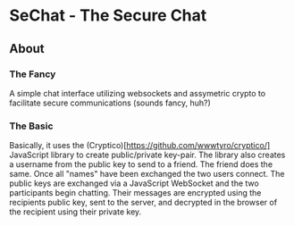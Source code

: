 # SeChat - The Secure Chat

## About

### The Fancy
A simple chat interface utilizing websockets and assymetric crypto to facilitate secure communications (sounds fancy, huh?)

### The Basic
Basically, it uses the (Cryptico)[https://github.com/wwwtyro/cryptico/] JavaScript library to create public/private key-pair. The library also creates a username from the public key to send to a friend. The friend does the same. Once all "names" have been exchanged the two users connect. The public keys are exchanged via a JavaScript WebSocket and the two participants begin chatting. Their messages are encrypted using the recipients public key, sent to the server, and decrypted in the browser of the recipient using their private key.
